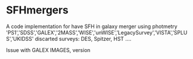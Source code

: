# SFHmergers
A code implementation for have SFH in galaxy merger using photmetry
'PS1','SDSS','GALEX','2MASS','WISE','unWISE','LegacySurvey','VISTA','SPLUS','UKIDSS'
discarted surveys: DES, Spitzer, HST ....

Issue with GALEX IMAGES, version
